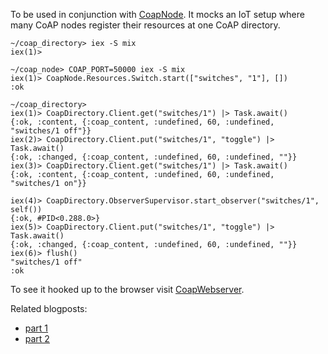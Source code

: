 To be used in conjunction with [CoapNode](https://github.com/mskv/coap_node). It mocks an IoT setup where many CoAP nodes register their resources at one CoAP directory.

```
~/coap_directory> iex -S mix
iex(1)>

~/coap_node> COAP_PORT=50000 iex -S mix
iex(1)> CoapNode.Resources.Switch.start(["switches", "1"], [])
:ok

~/coap_directory>
iex(1)> CoapDirectory.Client.get("switches/1") |> Task.await()
{:ok, :content, {:coap_content, :undefined, 60, :undefined, "switches/1 off"}}
iex(2)> CoapDirectory.Client.put("switches/1", "toggle") |> Task.await()
{:ok, :changed, {:coap_content, :undefined, 60, :undefined, ""}}
iex(3)> CoapDirectory.Client.get("switches/1") |> Task.await()
{:ok, :content, {:coap_content, :undefined, 60, :undefined, "switches/1 on"}}

iex(4)> CoapDirectory.ObserverSupervisor.start_observer("switches/1", self())
{:ok, #PID<0.288.0>}
iex(5)> CoapDirectory.Client.put("switches/1", "toggle") |> Task.await()
{:ok, :changed, {:coap_content, :undefined, 60, :undefined, ""}}
iex(6)> flush()
"switches/1 off"
:ok
```

To see it hooked up to the browser visit [CoapWebserver](https://github.com/mskv/coap_webserver).

Related blogposts:
  - [part 1](http://monterail.com/blog/2016/iot-with-elixir-and-coap-part-1-example-on-how-to-easily-prototype-and-build-an-iot-platform/)
  - [part 2](http://monterail.com/blog/2016/iot-with-elixir-and-coap-part-2-example-on-how-to-easily-prototype-and-build-an-iot-platform/)

